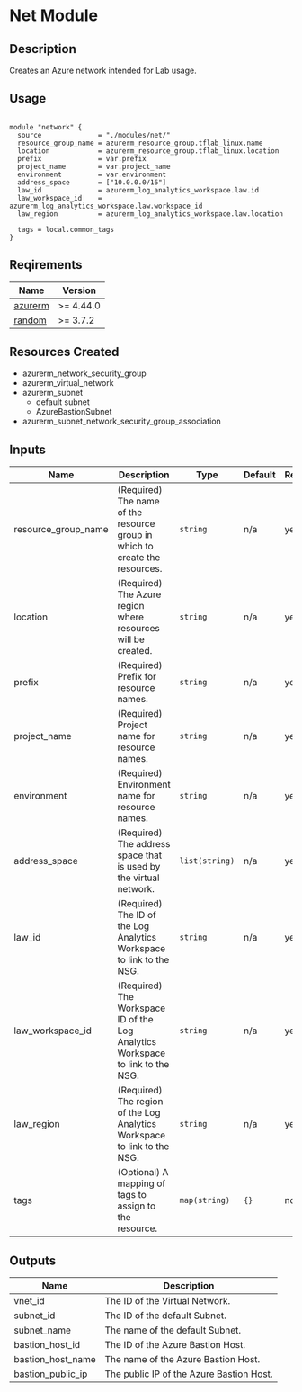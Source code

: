 # Net Module

## Description

Creates an Azure network intended for Lab usage.

## Usage

```hcl

module "network" {
  source              = "./modules/net/"
  resource_group_name = azurerm_resource_group.tflab_linux.name
  location            = azurerm_resource_group.tflab_linux.location
  prefix              = var.prefix
  project_name        = var.project_name
  environment         = var.environment
  address_space       = ["10.0.0.0/16"]
  law_id              = azurerm_log_analytics_workspace.law.id
  law_workspace_id    = azurerm_log_analytics_workspace.law.workspace_id
  law_region          = azurerm_log_analytics_workspace.law.location

  tags = local.common_tags
}
```

## Reqirements

| Name                                                                            | Version   |
| ------------------------------------------------------------------------------- | --------- |
| <a href="https://registry.terraform.io/providers/hashicorp/azurerm">azurerm</a> | >= 4.44.0 |
| <a href="https://registry.terraform.io/providers/hashicorp/random">random</a>   | >= 3.7.2  |

## Resources Created

- azurerm_network_security_group
- azurerm_virtual_network
- azurerm_subnet
  - default subnet
  - AzureBastionSubnet
- azurerm_subnet_network_security_group_association

## Inputs

| Name                | Description                                                                    | Type           | Default | Required |
| ------------------- | ------------------------------------------------------------------------------ | -------------- | ------- | -------- |
| resource_group_name | (Required) The name of the resource group in which to create the resources.    | `string`       | n/a     | yes      |
| location            | (Required) The Azure region where resources will be created.                   | `string`       | n/a     | yes      |
| prefix              | (Required) Prefix for resource names.                                          | `string`       | n/a     | yes      |
| project_name        | (Required) Project name for resource names.                                    | `string`       | n/a     | yes      |
| environment         | (Required) Environment name for resource names.                                | `string`       | n/a     | yes      |
| address_space       | (Required) The address space that is used by the virtual network.              | `list(string)` | n/a     | yes      |
| law_id              | (Required) The ID of the Log Analytics Workspace to link to the NSG.           | `string`       | n/a     | yes      |
| law_workspace_id    | (Required) The Workspace ID of the Log Analytics Workspace to link to the NSG. | `string`       | n/a     | yes      |
| law_region          | (Required) The region of the Log Analytics Workspace to link to the NSG.       | `string`       | n/a     | yes      |
| tags                | (Optional) A mapping of tags to assign to the resource.                        | `map(string)`  | `{}`    | no       |

## Outputs

| Name              | Description                              |
| ----------------- | ---------------------------------------- |
| vnet_id           | The ID of the Virtual Network.           |
| subnet_id         | The ID of the default Subnet.            |
| subnet_name       | The name of the default Subnet.          |
| bastion_host_id   | The ID of the Azure Bastion Host.        |
| bastion_host_name | The name of the Azure Bastion Host.      |
| bastion_public_ip | The public IP of the Azure Bastion Host. |
